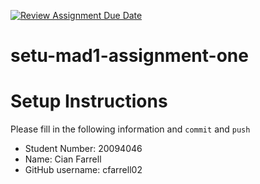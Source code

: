 [![Review Assignment Due Date](https://classroom.github.com/assets/deadline-readme-button-24ddc0f5d75046c5622901739e7c5dd533143b0c8e959d652212380cedb1ea36.svg)](https://classroom.github.com/a/zN0YBtu9)

# setu-mad1-assignment-one

# Setup Instructions

Please fill in the following information and `commit` and `push`

* Student Number: 20094046
* Name: Cian Farrell
* GitHub username: cfarrell02


